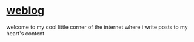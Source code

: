 # [weblog](https://rexxt.github.io/weblog)
welcome to my cool little corner of the internet where i write posts to my heart's content
